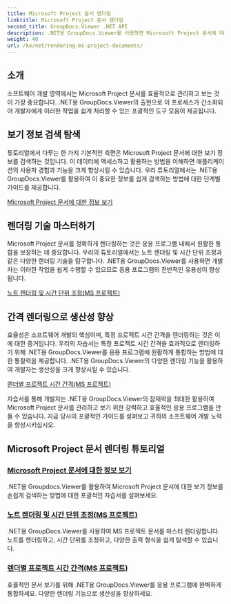 ```yaml
---
title: Microsoft Project 문서 렌더링
linktitle: Microsoft Project 문서 렌더링
second_title: GroupDocs.Viewer .NET API
description: .NET용 GroupDocs.Viewer를 사용하면 Microsoft Project 문서에 대한 보기 정보를 쉽게 검색할 수 있습니다. 다양한 렌더링 기능으로 생산성을 향상하세요.
weight: 40
url: /ko/net/rendering-ms-project-documents/
---
```

## 소개

소프트웨어 개발 영역에서는 Microsoft Project 문서를 효율적으로 관리하고 보는 것이 가장 중요합니다. .NET용 GroupDocs.Viewer의 출현으로 이 프로세스가 간소화되어 개발자에게 이러한 작업을 쉽게 처리할 수 있는 포괄적인 도구 모음이 제공됩니다.

## 보기 정보 검색 탐색
튜토리얼에서 다루는 한 가지 기본적인 측면은 Microsoft Project 문서에 대한 보기 정보를 검색하는 것입니다. 이 데이터에 액세스하고 활용하는 방법을 이해하면 애플리케이션의 사용자 경험과 기능을 크게 향상시킬 수 있습니다. 우리 튜토리얼에서는 .NET용 GroupDocs.Viewer를 활용하여 이 중요한 정보를 쉽게 검색하는 방법에 대한 단계별 가이드를 제공합니다.

[Microsoft Project 문서에 대한 정보 보기](./get-view-info-ms-project/)

## 렌더링 기술 마스터하기
Microsoft Project 문서를 정확하게 렌더링하는 것은 응용 프로그램 내에서 원활한 통합을 보장하는 데 중요합니다. 우리의 튜토리얼에서는 노트 렌더링 및 시간 단위 조정과 같은 다양한 렌더링 기술을 탐구합니다. .NET용 GroupDocs.Viewer를 사용하면 개발자는 이러한 작업을 쉽게 수행할 수 있으므로 응용 프로그램의 전반적인 유용성이 향상됩니다.

[노트 렌더링 및 시간 단위 조정(MS 프로젝트)](./render-notes-and-adjust-time-ms-project/)

## 간격 렌더링으로 생산성 향상
효율성은 소프트웨어 개발의 핵심이며, 특정 프로젝트 시간 간격을 렌더링하는 것은 이에 대한 증거입니다. 우리의 자습서는 특정 프로젝트 시간 간격을 효과적으로 렌더링하기 위해 .NET용 GroupDocs.Viewer를 응용 프로그램에 원활하게 통합하는 방법에 대한 통찰력을 제공합니다. .NET용 GroupDocs.Viewer의 다양한 렌더링 기능을 활용하여 개발자는 생산성을 크게 향상시킬 수 있습니다.

[렌더별 프로젝트 시간 간격(MS 프로젝트)](./render-project-time-interval-ms-project/)

자습서를 통해 개발자는 .NET용 GroupDocs.Viewer의 잠재력을 최대한 활용하여 Microsoft Project 문서를 관리하고 보기 위한 강력하고 효율적인 응용 프로그램을 만들 수 있습니다. 지금 당사의 포괄적인 가이드를 살펴보고 귀하의 소프트웨어 개발 노력을 향상시키십시오.
## Microsoft Project 문서 렌더링 튜토리얼
### [Microsoft Project 문서에 대한 정보 보기](./get-view-info-ms-project/)
.NET용 Groupdocs.Viewer를 활용하여 Microsoft Project 문서에 대한 보기 정보를 손쉽게 검색하는 방법에 대한 포괄적인 자습서를 살펴보세요.
### [노트 렌더링 및 시간 단위 조정(MS 프로젝트)](./render-notes-and-adjust-time-ms-project/)
.NET용 GroupDocs.Viewer를 사용하여 MS 프로젝트 문서를 마스터 렌더링합니다. 노트를 렌더링하고, 시간 단위를 조정하고, 다양한 출력 형식을 쉽게 탐색할 수 있습니다.
### [렌더별 프로젝트 시간 간격(MS 프로젝트)](./render-project-time-interval-ms-project/)
효율적인 문서 보기를 위해 .NET용 GroupDocs.Viewer를 응용 프로그램에 완벽하게 통합하세요. 다양한 렌더링 기능으로 생산성을 향상하세요.
